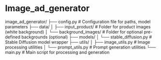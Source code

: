 # Image_ad_generator

image_ad_generator/
├── config.py  # Configuration file for paths, model parameters
├── data/
│   ├── input_product/  # Folder for product images (white background)
│   └── background_images/  # Folder for optional pre-defined backgrounds (optional)
├── models/
│   └── stable_diffusion.py  # Stable Diffusion model wrapper
├── utils/
│   ├── image_utils.py  # Image processing utilities
│   └── prompt_utils.py  # Prompt generation utilities
└── main.py  # Main script for processing and generation